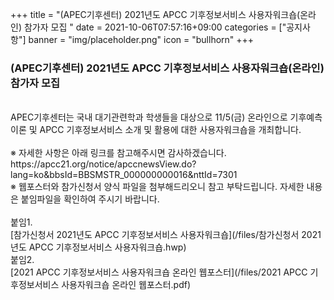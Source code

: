 +++
title = "(APEC기후센터) 2021년도 APCC 기후정보서비스 사용자워크숍(온라인) 참가자 모집 "
date = 2021-10-06T07:57:16+09:00
categories = ["공지사항"]
banner = "img/placeholder.png"
icon = "bullhorn"
+++
<!--more-->
### (APEC기후센터) 2021년도 APCC 기후정보서비스 사용자워크숍(온라인) 참가자 모집
<br>
APEC기후센터는 국내 대기관련학과 학생들을 대상으로 11/5(금) 온라인으로 기후예측이론 및 APCC 기후정보서비스 소개 및 활용에 대한 사용자워크숍을 개최합니다.
<br>
<br>
※ 자세한 사항은 아래 링크를 참고해주시면 감사하겠습니다.
<br>
https://apcc21.org/notice/apccnewsView.do?lang=ko&bbsId=BBSMSTR_000000000016&nttId=7301

<br>
※ 웹포스터와 참가신청서 양식 파일을 첨부해드리오니 참고 부탁드립니다. 자세한 내용은 붙임파일을 확인하여 주시기 바랍니다.
<br>
<br>
붙임1.<br>
[참가신청서 2021년도 APCC 기후정보서비스 사용자워크숍](/files/참가신청서 2021년도 APCC 기후정보서비스 사용자워크숍.hwp)
<br>
붙임2.<br>
[2021 APCC 기후정보서비스 사용자워크숍 온라인 웹포스터](/files/2021 APCC 기후정보서비스 사용자워크숍 온라인 웹포스터.pdf)
